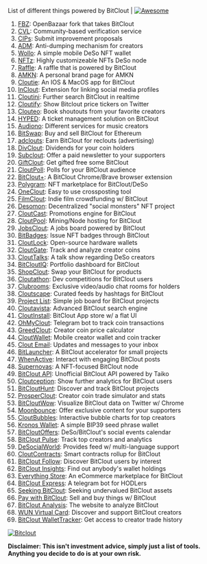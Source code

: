 List of different things powered by BitClout  | [![Awesome](https://cdn.rawgit.com/sindresorhus/awesome/d7305f38d29fed78fa85652e3a63e154dd8e8829/media/badge.svg)](https://github.com/Mentors4EDU/Awesome-Clout)

1. [FBZ](https://github.com/Mentors4EDU/FBZ): OpenBazaar fork that takes  BitClout
2. [CVL](https://www.cvl.ac/): Community-based verification service
3. [CIPs](https://github.com/Mentors4EDU/BitClout-Proposals): Submit improvement proposals
4. [ADM](https://github.com/CloutContracts/ADM): Anti-dumping mechanism for creators
5. [Wollo](https://wollo.cc/): A simple mobile DeSo NFT wallet
6. [NFTz](https://nftz.zone/): Highly customizeable NFTs DeSo node
7. [Raffle](https://bitcloutraffle.com/): A raffle that is powered by BitClout
8. [AMKN](https://peer-social.com/): A personal brand page for AMKN
9. [Cloutie](https://bitclout.com/u/CloutieApp): An IOS & MacOS app for BitClout
10. [InClout](https://inclout.io/): Extension for linking social media profiles
11. [Cloutini](https://cloutini.com/): Further search BitClout in realtime
12. [Cloutify](https://chrome.google.com/webstore/detail/cloutify-show-bitclout-pr/mmpacdkjmmnichfpplcpcipgcdphfhdg): Show Bitclout price tickers on Twitter
13. [Clouteo](https://www.clouteo.co/book-shout-out): Book shoutouts from your favorite creators
14. [HYPED](https://hypedtickets.com/): A ticket management solution on BitClout
15. [Audiono](https://audiono.de/): Different services for music creators
16. [BitSwap](https://bitswap.network/): Buy and sell BitClout for Ethereum
17. [adclouts](https://adclouts.com/): Earn BitClout for reclouts (advertising)
18. [DivClout](https://www.divclout.com/): Dividends for your coin holders
19. [Subclout](https://www.subclout.com/): Offer a paid newsletter to your supporters
20. [GiftClout](https://www.giftclout.com/): Get gifted free some BitClout
21. [CloutPoll](https://cloutpoll.com/): Polls for your BitClout audience
22. [BitClout+](https://bitclout.plus/): A BitClout Chrome/Brave browser extension
23. [Polygram](https://polygram.cc/): NFT marketplace for BitClout/DeSo
24. [OneClout](https://oneclout.net/): Easy to use crossposting tool
25. [FilmClout](https://bitclout.com/u/FilmClout): Indie film crowdfunding w/ BitClout
26. [Desomon](https://www.desomon.com/): Decentralized "social monsters" NFT project
27. [CloutCast](https://cloutcast.io/): Promotions engine for BitClout
28. [CloutPool](https://bitclout.com/u/CloutPool): Mining/Node hosting for BitClout
29. [JobsClout](http://jobclout.me/): A jobs board powered by BitClout
30. [BitBadges](http://bitbadges.web.app/): Issue NFT badges through BitClout
31. [CloutLock](https://bitclout.com/u/CloutLockl): Open-source hardware wallets
32. [CloutGate](https://cloutgate.com/): Track and analyze creator coins
33. [CloutTalks](https://typedream.app/clouttalks): A talk show regarding DeSo creators
34. [BitCloutIQ](https://bitcloutiq.net/): Portfolio dashboard for BitClout
35. [ShopClout](http://shopclout.me/): Swap your BitClout for products
36. [Cloutathon](https://cloutathon.com/): Dev competitions for BitClout users
37. [Clubrooms](https://clubroo.ms): Exclusive video/audio chat rooms for holders
38. [Cloutscape](https://cloutscape.net/): Curated feeds by hashtags for BitClout
39. [Project List](https://project-list.io/): Simple job board for BitClout projects
40. [Cloutavista](https://cloutavista.com/): Advanced BitClout search engine
41. [CloutInstall](https://cloutinstall.app): BitClout App store w/ a flat UI
42. [OhMyClout](https://ohmyclout.com/): Telegram bot to track coin transactions
43. [GreedClout](https://bogdandidenko.github.io/greedclout/): Creator coin price calculator
44. [CloutWallet](https://bitclout.com/u/cloutwallet): Mobile creator wallet and coin tracker
45. [Clout Email](https://cloutemail.com/): Updates and messages to your inbox
46. [BitLauncher](https://bitlauncher.net/): A BitClout accelerator for small projects
47. [WhenActive](https://whenactive.com/global): Interact with engaging BitClout posts
48. [Supernovas](https://www.supernovas.app/): A NFT-focused BitClout node
49. [BitClout API](https://github.com/benjaminwoods/bitclout): Unofficial BitClout API powered by Taiko
50. [Cloutception](https://cloutception.club/): Show further analytics for BitClout users
51. [BitCloutHunt](https://www.bitclouthunt.com/): Discover and track BitClout projects
52. [ProsperClout](https://www.prosperclout.com/): Creator coin trade simulator and stats
53. [BitCloutWow](https://chrome.google.com/webstore/detail/bitcloutwow-bitclout-on-t/pljnngphhkadegjpkajkcigimjdheedd?hl=en&authuser=1): Visualize BitClout data on Twitter w/ Chrome
54. [Moonbounce](https://getmoonbounce.com/): Offer exclusive content for your supporters
55. [CloutBubbles](https://cloutbubbles.com/): Interactive bubble charts for top creators
56. [Kronos Wallet](https://kronoswallet.com/): A simple BIP39 seed phrase wallet
57. [BitCloutOffers](https://bitclout.com/u/BitCloutOffers): DeSo/BitClout's social events calendar
58. [BitClout Pulse](https://www.bitcloutpulse.com/): Track top creators and analytics
59. [DeSocialWorld](https://desocialworld.com/): Provides feed w/ multi-language support
60. [CloutContracts](https://bitclout.com/u/cloutcontracts): Smart contracts rollup for BitClout
61. [BitClout Follow](https://bitcloutfollow.com/): Discover BitClout users by interest
62. [BitClout Insights](https://bitcloutinsights.com/): Find out anybody's wallet holdings
63. [Everything Store](https://www.everythingstore.io/): An eCommerce marketplace for BitClout
64. [BitClout Express](https://bitclout.express/): A telegram bot for HODLers
65. [Seeking BitClout](https://seekingbitclout.com/): Seeking undervalued BitClout assets
66. [Pay with BitClout](https://bitclout.com/u/PayWithBitClout): Sell and buy things w/ BitClout
67. [BitClout Analysis](https://www.bitcloutanalysis.com/): The website to analyze BitClout
68. [WUN Virtual Card](https://wun.vc/): Discover and support BitClout creators
69. [BitClout WalletTracker](https://chrome.google.com/webstore/detail/bitclout-wallettracker/kgafnekhkfjhjjdmlobajeppoehmjbba): Get access to creator trade history

[![Bitclout](https://img.shields.io/badge/-Follow%20me%20on%20BitClout-red)](https://bitclout.com/u/AMKN)

**Disclaimer: This isn't investment advice, simply just a list of tools. Anything you decide to do is at your own risk.**
